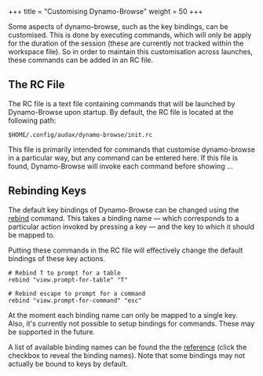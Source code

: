 +++
title = "Customising Dynamo-Browse"
weight = 50
+++

Some aspects of dynamo-browse, such as the key bindings, can be customised.  This is done by
executing commands, which will only be apply for the duration of the session (these are currently not
tracked within the workspace file).  So in order to maintain this customisation across launches, these commands
can be added in an RC file.

## The RC File

The RC file is a text file containing commands that will be launched by Dynamo-Browse upon startup.
By default, the RC file is located at the following path:

```
$HOME/.config/audax/dynamo-browse/init.rc
```

This file is primarily intended for commands that customise dynamo-browse in a particular way, but any
command can be entered here.  If this file is found, Dynamo-Browse will invoke each command before showing
...

## Rebinding Keys

The default key bindings of Dynamo-Browse can be changed using the [rebind]() command.  This takes
a binding name — which corresponds to a particular action invoked by pressing a key — and the key
to which it should be mapped to.

Putting these commands in the RC file will effectively change the default bindings of these key actions.

```
# Rebind T to prompt for a table
rebind "view.prompt-for-table" "T"

# Rebind escape to prompt for a command
rebind "view.prompt-for-command" "esc"
```

At the moment each binding name can only be mapped to a single key.  Also, it's currently not possible
to setup bindings for commands.  These may be supported in the future.

A list of available binding names can be found the the [reference]() (click the checkbox to reveal the
binding names).  Note that some bindings may not actually be bound to keys by default. 